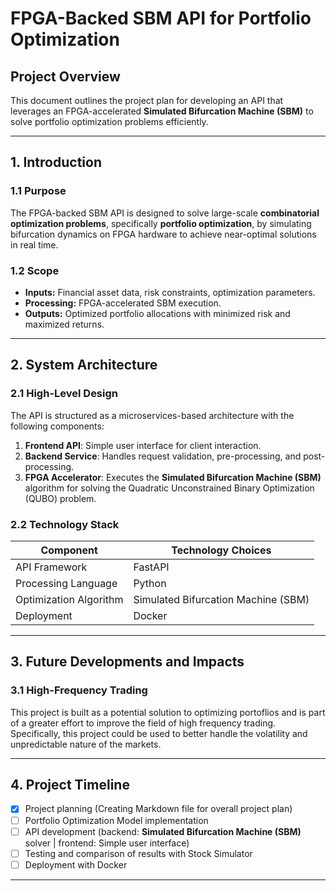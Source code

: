# **FPGA-Backed SBM API for Portfolio Optimization**

## **Project Overview**
This document outlines the project plan for developing an API that leverages an FPGA-accelerated **Simulated Bifurcation Machine (SBM)** to solve portfolio optimization problems efficiently.

---

## **1. Introduction**
### **1.1 Purpose**
The FPGA-backed SBM API is designed to solve large-scale **combinatorial optimization problems**, specifically **portfolio optimization**, by simulating bifurcation dynamics on FPGA hardware to achieve near-optimal solutions in real time.

### **1.2 Scope**
- **Inputs:** Financial asset data, risk constraints, optimization parameters.
- **Processing:** FPGA-accelerated SBM execution.
- **Outputs:** Optimized portfolio allocations with minimized risk and maximized returns.

---

## **2. System Architecture**
### **2.1 High-Level Design**
The API is structured as a microservices-based architecture with the following components:

1. **Frontend API**: Simple user interface for client interaction.
2. **Backend Service**: Handles request validation, pre-processing, and post-processing.
3. **FPGA Accelerator**: Executes the **Simulated Bifurcation Machine (SBM)** algorithm for solving the Quadratic Unconstrained Binary Optimization (QUBO) problem.

### **2.2 Technology Stack**
| Component          | Technology Choices  |
|--------------------|--------------------|
| API Framework     | FastAPI |
| Processing Language | Python |
| Optimization Algorithm | Simulated Bifurcation Machine (SBM) |
| Deployment | Docker |

---

## **3. Future Developments and Impacts**
### **3.1 High-Frequency Trading**
This project is built as a potential solution to optimizing portoflios and is part of a greater effort to improve the field of high frequency trading. Specifically, this project could be used to better handle the volatility and unpredictable nature of the markets. 

---

## **4. Project Timeline**
- [x] Project planning (Creating Markdown file for overall project plan)
- [ ] Portfolio Optimization Model implementation
- [ ] API development (backend: **Simulated Bifurcation Machine (SBM)** solver | frontend: Simple user interface)
- [ ] Testing and comparison of results with Stock Simulator
- [ ] Deployment with Docker

---
